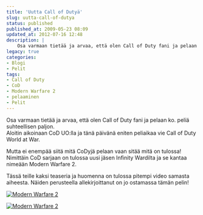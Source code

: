 ```yaml
---
title: 'Uutta Call of Dutyä'
slug: uutta-call-of-dutya
status: published
published_at: 2009-05-23 08:09
updated_at: 2012-07-16 12:48
description: |
    Osa varmaan tietää ja arvaa, että olen Call of Duty fani ja pelaan ko. peliä suhteellisen paljon. Aloitin aikoinaan CoD UO:lla ja tänä päivänä eniten peliaikaa vie Call of Duty World at War. Mutta ei enempää siitä mitä CoDyjä pelaan vaan sitää mitä on tulossa! Nimittäin CoD sarjaan on tulossa uusi jäsen Infinity Wardilta ja… Jatka lukemista Uutta Call of Dutyä
legacy: true
categories:
- Blogi
- Pelit
tags:
- Call of Duty
- CoD
- Modern Warfare 2
- pelaaminen
- Pelit
---
```


<p>Osa varmaan tietää ja arvaa, että olen Call of Duty fani ja pelaan ko. peliä suhteellisen paljon.<br />
 Aloitin aikoinaan CoD UO:lla ja tänä päivänä eniten peliaikaa vie Call of Duty World at War.</p>
<p>Mutta ei enempää siitä mitä CoDyjä pelaan vaan sitää mitä on tulossa! Nimittäin CoD sarjaan on tulossa uusi jäsen Infinity Wardilta ja se kantaa nimeään Modern Warfare 2.</p>
<p>Tässä teille kaksi teaseria ja huomenna on tulossa pitempi video samasta aiheesta. Näiden perusteella allekirjoittanut on jo ostamassa tämän pelin!</p>
<p><a class="flowvid" href="http://mw2.lagit.us/MW2_teaser.flv"><img decoding="async" src="https://markokaartinen.net/mw2.png" alt="Modern Warfare 2" /></a></p>
<p><a class="flowvid" href="http://mw2.lagit.us/MW2_trailer_2.flv"><img decoding="async" src="https://markokaartinen.net/mw2.png" alt="Modern Warfare 2" /></a></p>